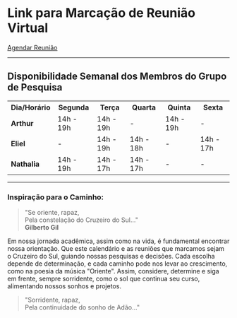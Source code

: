 # Link para Marcação de Reunião Virtual
[Agendar Reunião](https://calendly.com/miguel-oliveira-jr/meet)

---

## Disponibilidade Semanal dos Membros do Grupo de Pesquisa

<table>
  <tr>
    <th>Dia/Horário</th>
    <th>Segunda</th>
    <th>Terça</th>
    <th>Quarta</th>
    <th>Quinta</th>
    <th>Sexta</th>
  </tr>
  <tr>
    <td><strong>Arthur</strong></td>
    <td>14h - 19h</td>
    <td>14h - 19h</td>
    <td>-</td>
    <td>14h - 19h</td>
    <td>-</td>
  </tr>
  <tr>
    <td><strong>Eliel</strong></td>
    <td>-</td>
    <td>14h - 19h</td>
    <td>14h - 18h</td>
    <td>-</td>
    <td>14h - 17h</td>
  </tr>
  <tr>
    <td><strong>Nathalia</strong></td>
    <td>14h - 19h</td>
    <td>14h - 17h</td>
    <td>14h - 17h</td>
    <td>-</td>
    <td>-</td>
  </tr>
</table>

---

### Inspiração para o Caminho:

> "Se oriente, rapaz,  
> Pela constelação do Cruzeiro do Sul..."  
> **Gilberto Gil**

Em nossa jornada acadêmica, assim como na vida, é fundamental encontrar nossa orientação. Que este calendário e as reuniões que marcamos sejam o Cruzeiro do Sul, guiando nossas pesquisas e decisões. Cada escolha depende de determinação, e cada caminho pode nos levar ao crescimento, como na poesia da música "Oriente". Assim, considere, determine e siga em frente, sempre sorridente, como o sol que continua seu curso, alimentando nossos sonhos e projetos.

> "Sorridente, rapaz,  
> Pela continuidade do sonho de Adão..."
